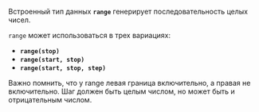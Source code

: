 Встроенный тип данных **`range`** генерирует последовательность целых чисел.  

`range` может использоваться в трех вариациях:
- **`range(stop)`**
- **`range(start, stop)`**
- **`range(start, stop, step)`**

Важно помнить, что у range левая граница включительно, а правая не включительно.
Шаг должен быть целым числом, но может быть и отрицательным числом.

